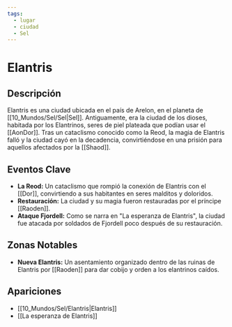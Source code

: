 ```yaml
---
tags:
  - lugar
  - ciudad
  - Sel
---
```


# Elantris

## Descripción
Elantris es una ciudad ubicada en el país de Arelon, en el planeta de [[10_Mundos/Sel/Sel|Sel]]. Antiguamente, era la ciudad de los dioses, habitada por los Elantrinos, seres de piel plateada que podían usar el [[AonDor]]. Tras un cataclismo conocido como la Reod, la magia de Elantris falló y la ciudad cayó en la decadencia, convirtiéndose en una prisión para aquellos afectados por la [[Shaod]].

## Eventos Clave
*   **La Reod:** Un cataclismo que rompió la conexión de Elantris con el [[Dor]], convirtiendo a sus habitantes en seres malditos y doloridos.
*   **Restauración:** La ciudad y su magia fueron restauradas por el príncipe [[Raoden]].
*   **Ataque Fjordell:** Como se narra en "La esperanza de Elantris", la ciudad fue atacada por soldados de Fjordell poco después de su restauración.

## Zonas Notables
*   **Nueva Elantris:** Un asentamiento organizado dentro de las ruinas de Elantris por [[Raoden]] para dar cobijo y orden a los elantrinos caídos.

## Apariciones
* [[10_Mundos/Sel/Elantris|Elantris]]
* [[La esperanza de Elantris]]
